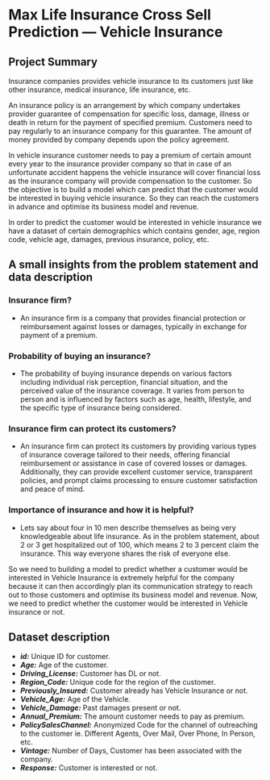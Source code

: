 # Max Life Insurance Cross Sell Prediction — Vehicle Insurance


## **Project Summary**

Insurance companies provides vehicle insurance to its customers just like other insurance, medical insurance, life insurance, etc.

An insurance policy is an arrangement by which company undertakes provider guarantee of compensation for specific loss, damage, illness or death in return for the payment of specified premium. Customers need to pay regularly to an insurance company for this guarantee. The amount of money provided by company depends upon the policy agreement.


In vehicle insurance customer needs to pay a premium of certain amount every year to the insurance provider company so that in case of an unfortunate accident happens the vehicle insurance will cover financial loss as the insurance company will provide compensation to the customer.
So the objective is to build a model which can predict that the customer would be interested in buying vehicle insurance. So they can reach the customers in advance and optimise its business model and revenue.


In order to predict the customer would be interested in vehicle insurance we have a dataset of certain demographics which contains gender, age, region code, vehicle age, damages, previous insurance, policy, etc.


## A small insights from the problem statement and data description

### Insurance firm?

* An insurance firm is a company that provides financial protection or reimbursement against losses or damages, typically in exchange for payment of a premium.

### Probability of buying an insurance?

* The probability of buying insurance depends on various factors including individual risk perception, financial situation, and the perceived value of the insurance coverage. It varies from person to person and is influenced by factors such as age, health, lifestyle, and the specific type of insurance being considered.

### Insurance firm can protect its customers?

* An insurance firm can protect its customers by providing various types of insurance coverage tailored to their needs, offering financial reimbursement or assistance in case of covered losses or damages. Additionally, they can provide excellent customer service, transparent policies, and prompt claims processing to ensure customer satisfaction and peace of mind.

### Importance of insurance and how it is helpful?

* Lets say about four in 10 men describe themselves as being very knowledgeable about life insurance.  As in the problem statement, about 2 or 3 get hospitalized out of 100, which means 2 to 3 percent claim the insurance. This way everyone shares the risk of everyone else.


So we need to building a model to predict whether a customer would be interested in Vehicle Insurance is extremely helpful for the company because it can then accordingly plan its communication strategy to reach out to those customers and optimise its business model and revenue. Now, we need to predict whether the customer would be interested in Vehicle insurance or not.


## **Dataset description**

* ***id:*** Unique ID for  customer.
* ***Age:*** Age of the customer.
* ***Driving_License:*** Customer has DL or not.
* ***Region_Code:*** Unique code for the region of the customer.
* ***Previously_Insured:*** Customer already has Vehicle Insurance or not.
* ***Vehicle_Age:*** Age of the Vehicle.
* ***Vehicle_Damage:*** Past damages present or not.
* ***Annual_Premium:*** The amount customer needs to pay as premium.
* ***PolicySalesChannel:*** Anonymized Code for the channel of outreaching to the customer ie. Different Agents, Over Mail, Over Phone, In Person, etc.
* ***Vintage:*** Number of Days, Customer has been associated with the company.
* ***Response:*** Customer is interested or not.
